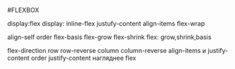 #FLEXBOX

display:flex
display: inline-flex
justufy-content
align-items
flex-wrap

align-self
order
flex-basis
flex-grow
flex-shrink
flex: grow,shrink,basis

flex-direction
row
row-reverse
column
column-reverse
align-items и justify-content
order
justify-content нагляднее
flex
